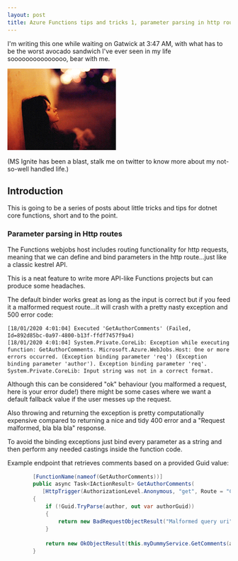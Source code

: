 ```yaml
---
layout: post
title: Azure Functions tips and tricks 1, parameter parsing in http routes
---
```



I'm writing this one while waiting on Gatwick at 3:47 AM, with what has to be the worst avocado sandwich I've ever seen in my life sooooooooooooooo, bear with me.

![](https://raw.githubusercontent.com/jmolla31/jmolla31.github.io/master/images/avril-nobodyshome-guitar.gif)


(MS Ignite has been a blast, stalk me on twitter to know more about my not-so-well handled life.)


## Introduction

This is going to be a series of posts about little tricks and tips for dotnet core functions, short and to the point.


### Parameter parsing in Http routes

The Functions webjobs host includes routing functionality for http requests, meaning that we can define and bind parameters in the http route...just like a classic kestrel API.

This is a neat feature to write more API-like Functions projects but can produce some headaches.

The default binder works great as long as the input is correct but if you feed it a malformed request route...it will crash with a pretty nasty exception and 500 error code:

```
[18/01/2020 4:01:04] Executed 'GetAuthorComments' (Failed, Id=892d85bc-0a97-4800-b13f-ffdf7457f9a4)
[18/01/2020 4:01:04] System.Private.CoreLib: Exception while executing function: GetAuthorComments. Microsoft.Azure.WebJobs.Host: One or more errors occurred. (Exception binding parameter 'req') (Exception binding parameter 'author'). Exception binding parameter 'req'. System.Private.CoreLib: Input string was not in a correct format.
```

Although this can be considered "ok" behaviour (you malformed a request, here is your error dude!) there might be some cases where we want a default fallback value if the user messes up the request.

Also throwing and returning the exception is pretty computationally expensive compared to returning a nice and tidy 400 error and a "Request malformed, bla bla bla" response.


To avoid the binding exceptions just bind every parameter as a string and then perform any needed castings inside the function code.

Example endpoint that retrieves comments based on a provided Guid value:


```csharp
        [FunctionName(nameof(GetAuthorComments))]
        public async Task<IActionResult> GetAuthorComments(
           [HttpTrigger(AuthorizationLevel.Anonymous, "get", Route = "Comment/Author/{author}")] HttpRequest req, int author, ILogger log)
        {
            if (!Guid.TryParse(author, out var authorGuid))
            {
                return new BadRequestObjectResult("Malformed query uri");
            }

            return new OkObjectResult(this.myDummyService.GetComments(authorGuid));
        }
```
